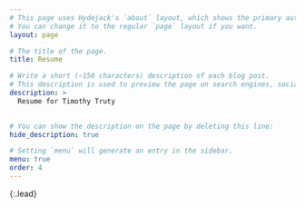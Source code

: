 ```yaml
---
# This page uses Hydejack's `about` layout, which shows the primary author's picture and about text at the top.
# You can change it to the regular `page` layout if you want.
layout: page

# The title of the page.
title: Resume

# Write a short (~150 characters) description of each blog post.
# This description is used to preview the page on search engines, social media, etc.
description: >
  Resume for Timothy Truty
  

# You can show the description on the page by deleting this line:
hide_description: true

# Setting `menu` will generate an entry in the sidebar.
menu: true
order: 4
---
```


{:.lead}

[blog]: https://ttruty.github.io/blog/
[portfolio]: https://ttruty.github.io/portfolio/
[resume]: https://ttruty.github.io/resume/
[welcome]: https://ttruty.github.io/
